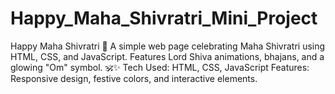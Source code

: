 # Happy_Maha_Shivratri_Mini_Project
 Happy Maha Shivratri 🎉 A simple web page celebrating Maha Shivratri using HTML, CSS, and JavaScript. Features Lord Shiva animations, bhajans, and a glowing "Om" symbol. 🕉️✨ Tech Used: HTML, CSS, JavaScript Features: Responsive design, festive colors, and interactive elements.
